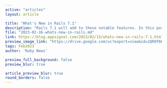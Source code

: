 ```yaml
---
active: "articles"
layout: article

title: "What's New in Rails 7.1"
description: "Rails 7.1 will add to these notable features. In this post, we'll discuss some noteworthy additions that are likely to be shipped."
file: "2023-02-16-whats-new-in-rails.md"
link: https://blog.appsignal.com/2023/02/15/whats-new-in-rails-7-1.html 
preview_image_link: "https://drive.google.com/uc?export=view&id=1QROT6KQdSISHiGqIJNPSwspX0XM55SNM"
tags: Feb2023
author: 'Ruby News'

preview_full_background: false
preview_blur: true

article_preview_blur: true
round_borders: false
---
```

